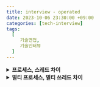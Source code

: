 ```yaml
---
title: interview - operated 
date: 2023-10-06 23:30:00 +09:00
categories: [tech-interview]
tags:
  [
     기술면접,
     기술인터뷰
  ]
---
```




<details>
<summary> <b> 프로세스, 스레드 차이 </b> </summary>

<div markdown="1">

- **프로세스**
  - 운영체제로부터 자원을 할당받는 작업의 단위
  - 프로세스 간의 통신은 IPC(Inter-Process Communication)을 사용
  - 프로세스는 각각 독립된 메모리 영역을 할당받는다.
  - 프로세스 간의 전환 속도가 느리다.

- **스레드**
  - 프로세스 내에서 실행되는 여러 흐름의 단위
  - 스레드는 프로세스 내의 메모리를 공유
  - 스레드 간의 전환 속도가 빠르다.
  - 스레드는 프로세스 내의 메모리를 공유하기 때문에 데이터를 주고 받는 것이 간단하다.

</div>
</details>


<details>
<summary> <b> 멀티 프로세스, 멀티 쓰레드 차이 </b> </summary>

<div markdown="1">

- **멀티 프로세스**
  - 여러 개의 프로세스가 동시에 실행되는 것
  - 여러 개의 자식 프로세스 중 하나에 문제가 발생하면 그 자식 프로세스만 죽어 다른 영향이 확산되지 않음

- **멀티 쓰레드**
  - 하나의 프로세스에 여러 개의 스레드가 동시에 실행되는 것
  - 스레드는 프로세스 내의 메모리를 공유
  - 스레드 간의 전환 속도가 빠르다.
  - 스레드는 프로세스 내의 메모리를 공유하기 때문에 데이터를 주고 받는 것이 간단하다.

프로세스 간의 통신보다 스레드 간의 통신 비용이 적어 멀티 쓰레드를 사용하는게 낫다.

</div>
</details>
